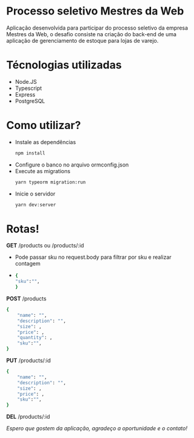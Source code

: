 # Processo seletivo Mestres da Web


Aplicação desenvolvida para participar do processo seletivo da empresa Mestres da Web, o desafio consiste na criação do back-end de uma aplicação de gerenciamento de estoque para lojas de varejo.

# Técnologias utilizadas
  - Node.JS
  - Typescript
  - Express
  - PostgreSQL

# Como utilizar?

  - Instale as dependências 
    ```sh
    npm install
    ```
  - Configure o banco no arquivo ormconfig.json
  - Execute as migrations 
    ```sh
    yarn typeorm migration:run
    ```
  - Inicie o servidor
    ```sh
    yarn dev:server
    ```

# Rotas!

**GET** /products ou /products/:id
  - Pode passar sku no request.body para filtrar por sku e realizar contagem
  - ```sh
    {
	"sku":"",
    }
    ```

**POST** /products
```sh
{
    "name": "",
    "description": "",
    "size": ,
    "price": ,
    "quantity": ,
    "sku":"",
}
```
**PUT** /products/:id
```sh
{
    "name": "",
    "description": "",
    "size": ,
    "price": ,
    "sku":"",
}
```

**DEL** /products/:id

*Espero que gostem da aplicação, agradeço a oportunidade e o contato!*
